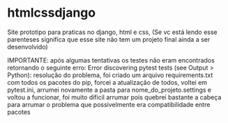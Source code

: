 # htmlcssdjango
Site prototipo para praticas no django, html e css, (Se vc está lendo esse parenteses significa que esse site não tem um projeto final ainda a ser desenvolvido)


IMPORTANTE:
    após algumas tentativas os testes não eram encontrados retornando o seguinte erro: Error discovering pytest tests (see Output > Python):
    resolução do problema, foi criado um arquivo requirements.txt com todos os pacotes do pip, forcei a atualização de todos, voltei em pytest.ini, arrumei novamente a pasta para 
    nome_do_projeto.settings e voltou a funcionar, foi muito dificil arrumar pois quebrei bastante a cabeça para arrumar o problema que possivelmente era compatibilidade entre pacotes